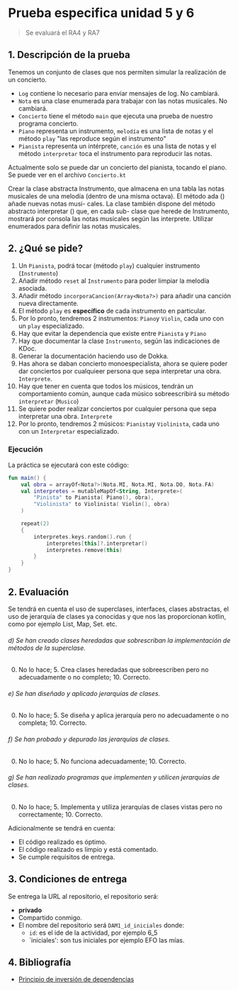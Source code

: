 # Prueba especifica unidad 5 y 6

> Se evaluará el RA4 y RA7

## 1. Descripción de la prueba

Tenemos un conjunto de clases que nos permiten simular la realización de un concierto.
- `Log` contiene lo necesario para enviar mensajes de log. No cambiará.
- `Nota` es una clase enumerada para trabajar con las notas musicales. No cambiará.
- `Concierto` tiene el método `main` que ejecuta una prueba de nuestro programa concierto.
- `Piano` representa un instrumento, `melodía` es una lista de notas y el método `play` "las reproduce según el instrumento"
- `Pianista` representa un intérprete, `canción` es una lista de notas y el método `interpretar` toca el instrumento para reproducir las notas.

Actualmente solo se puede dar un concierto del pianista, tocando el piano. Se puede ver en el archivo `Concierto.kt`


Crear la clase abstracta Instrumento, que almacena en una tabla las notas musicales de
una melodía (dentro de una misma octava). El método ada () añade nuevas notas musi-
cales. La clase también dispone del método abstracto interpretar () que, en cada sub-
clase que herede de Instrumento, mostrará por consola las notas musicales según las
interprete. Utilizar enumerados para definir las notas musicales.

## 2. ¿Qué se pide?

1. Un `Pianista`, podrá tocar (método `play`) cualquier instrumento (`Instrumento`)
2. Añadir método `reset` al `Instrumento` para poder limpiar la melodía asociada.
3. Añadir método `incorporaCancion(Array<Nota?>)` para añadir una canción nueva directamente.
4. El método `play` es **específico** de cada instrumento en particular.
5. Por lo pronto, tendremos 2 instrumentos: `Piano`y `Violin`, cada uno con un `play` especializado.
6. Hay que evitar la dependencia que existe entre `Pianista` y `Piano`
7. Hay que documentar la clase `Instrumento`, según las indicaciones de KDoc.
8. Generar la documentación haciendo uso de Dokka.
9. Has ahora se daban concierto monoespecialista, ahora se quiere poder dar conciertos por cualquieer persona que sepa interpretar una obra. `Interprete`.
10. Hay que tener en cuenta que todos los músicos, tendrán un comportamiento común, aunque cada músico sobreescribirá su método `interpretar` (`Musico`)
11. Se quiere poder realizar conciertos por cualquier persona que sepa interpretar una obra. `Interprete`
12. Por lo pronto, tendremos 2 músicos: `Pianista`y `Violinista`, cada uno con un `Interpretar` especializado.

### Ejecución
La práctica se ejecutará con este código:
```kotlin
fun main() {
    val obra = arrayOf<Nota?>(Nota.MI, Nota.MI, Nota.DO, Nota.FA)
    val interpretes = mutableMapOf<String, Interprete>(
        "Pinista" to Pianista( Piano(), obra),
        "Violinista" to Violinista( Violin(), obra)
    )

    repeat(2)
    {
        interpretes.keys.random().run {
            interpretes[this]?.interpretar()
            interpretes.remove(this)
        }
    }
}
```


## 2. Evaluación

Se tendrá en cuenta el uso de superclases, interfaces, clases abstractas, el uso de jerarquía de clases ya conocidas y que nos las proporcionan kotlin, como por ejemplo List, Map, Set. etc.

###### d) Se han creado clases heredadas que sobrescriban la implementación de métodos de la superclase.
0. No lo hace; 5. Crea clases heredadas que sobreescriben pero no adecuadamente o no completo; 10. Correcto.
###### e) Se han diseñado y aplicado jerarquías de clases.
0. No lo hace; 5. Se diseña y aplica jerarquía pero no adecuadamente o no completa; 10. Correcto.
###### f) Se han probado y depurado las jerarquías de clases.
0. No lo hace; 5. No funciona adecuadamente; 10. Correcto.
###### g) Se han realizado programas que implementen y utilicen jerarquías de clases.
0. No lo hace; 5. Implementa y utiliza jerarquías de clases vistas pero no correctamente; 10. Correcto.


Adicionalmente se tendrá en cuenta:
- El código realizado es óptimo.
- El código realizado es limpio y está comentado.
- Se cumple requisitos de entrega.

## 3. Condiciones de entrega

Se entrega la URL al repositorio, el repositorio será:

- **privado**
- Compartido conmigo.
- El nombre del repositorio será `DAM1_id_iniciales` donde:
    - `id`: es el ide de la actividad, por ejemplo 6_5
    - `iniciales': son tus iniciales por ejemplo EFO las mías.

## 4. Bibliografía

- [Principio de inversión de dependencias](https://github.com/revilofe/IESRA-DAM-Prog/blob/master/ejercicios/src/main/kotlin/un6/dip/dip.md)